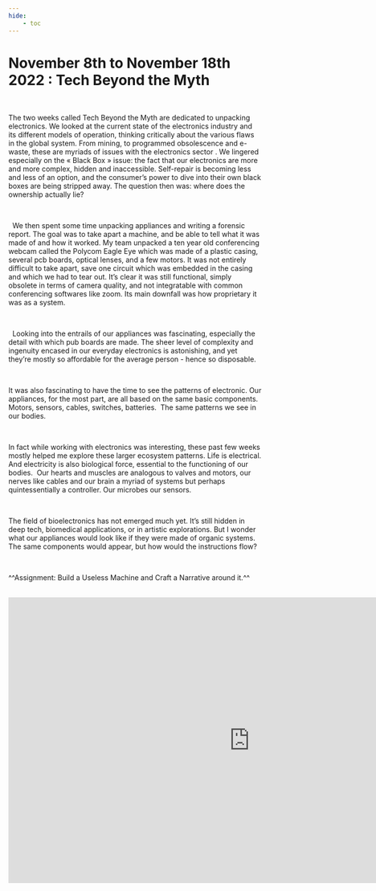 ```yaml
---
hide:
    - toc
---
```


# November 8th to November 18th 2022 : Tech Beyond the Myth

<br>

The two weeks called Tech Beyond the Myth are dedicated to unpacking electronics. We looked at the current state of the electronics industry and its different models of operation, thinking critically about the various flaws in the global system. From mining, to programmed obsolescence and e-waste, these are myriads of issues with the electronics sector . We lingered especially on the « Black Box » issue: the fact that our electronics are more and more complex, hidden and inaccessible. Self-repair is becoming less and less of an option, and the consumer’s power to dive into their own black boxes are being stripped away. The question then was: where does the ownership actually lie?

<br>

  We then spent some time unpacking appliances and writing a forensic report. The goal was to take apart a machine, and be able to tell what it was made of and how it worked. My team unpacked a ten year old conferencing webcam called the Polycom Eagle Eye which was made of a plastic casing, several pcb boards, optical lenses, and a few motors. It was not entirely difficult to take apart, save one circuit which was embedded in the casing and which we had to tear out. It’s clear it was still functional, simply obsolete in terms of camera quality, and not integratable with common conferencing softwares like zoom. Its main downfall was how proprietary it was as a system.

<br>

  Looking into the entrails of our appliances was fascinating, especially the detail with which pub boards are made. The sheer level of complexity and ingenuity encased in our everyday electronics is astonishing, and yet they’re mostly so affordable for the average person - hence so disposable.  

<br>

It was also fascinating to have the time to see the patterns of electronic. Our appliances, for the most part, are all based on the same basic components. Motors, sensors, cables, switches, batteries.  The same patterns we see in our bodies. 

<br>

In fact while working with electronics was interesting, these past few weeks mostly helped me explore these larger ecosystem patterns. Life is electrical. And electricity is also biological force, essential to the functioning of our bodies.  Our hearts and muscles are analogous to valves and motors, our nerves like cables and our brain a myriad of systems but perhaps quintessentially a controller. Our microbes our sensors. 

<br>

The field of bioelectronics has not emerged much yet. It’s still hidden in deep tech, biomedical applications, or in artistic explorations. But I wonder what our appliances would look like if they were made of organic systems. The same components would appear, but how would the instructions flow? 

<br>


^^Assignment: Build a Useless Machine and Craft a Narrative around it.^^


<br>


<iframe src="https://docs.google.com/presentation/d/e/2PACX-1vTTQO_XSIxVUyx1t2SV1jZkZ3d_LaPaoD0acKGtcLQjWj1S_JzVHuQOAZpkNnTIJoewtk_96gw2rgTW/embed?start=false&loop=false&delayms=3000" frameborder="0" width="960" height="569" allowfullscreen="true" mozallowfullscreen="true" webkitallowfullscreen="true"></iframe>
